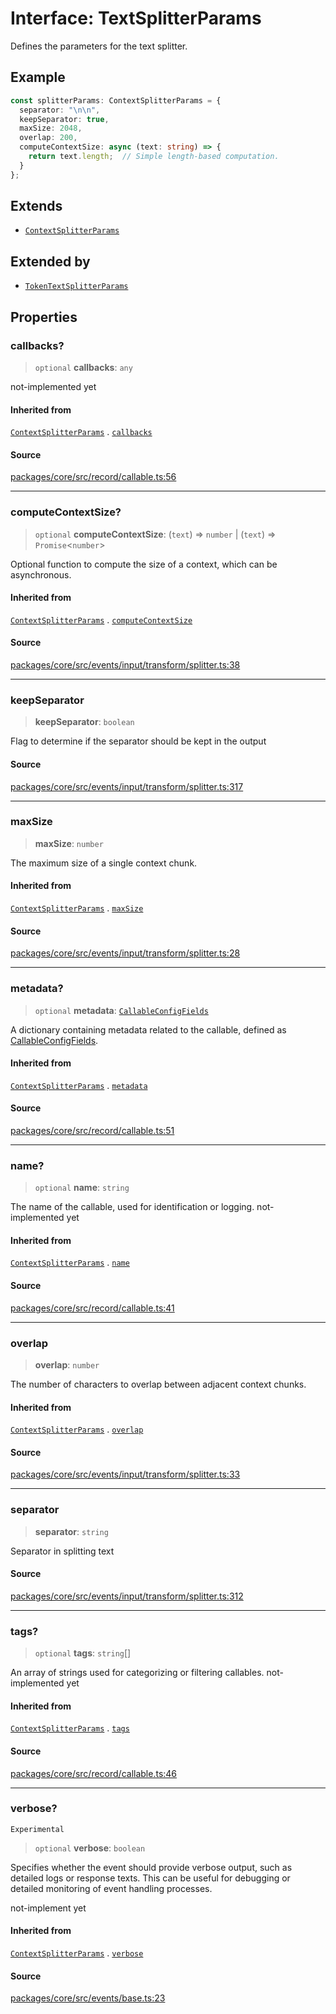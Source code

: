 # Interface: TextSplitterParams

Defines the parameters for the text splitter.

## Example

```typescript
const splitterParams: ContextSplitterParams = {
  separator: "\n\n",
  keepSeparator: true,
  maxSize: 2048,
  overlap: 200,
  computeContextSize: async (text: string) => {
    return text.length;  // Simple length-based computation.
  }
};
```

## Extends

- [`ContextSplitterParams`](ContextSplitterParams.md)

## Extended by

- [`TokenTextSplitterParams`](TokenTextSplitterParams.md)

## Properties

### callbacks?

> `optional` **callbacks**: `any`

not-implemented yet

#### Inherited from

[`ContextSplitterParams`](ContextSplitterParams.md) . [`callbacks`](ContextSplitterParams.md#callbacks)

#### Source

[packages/core/src/record/callable.ts:56](https://github.com/VictorS67/encre/blob/c09849eb59af073bf23be826a912f2ba4f635f93/packages/core/src/record/callable.ts#L56)

***

### computeContextSize?

> `optional` **computeContextSize**: (`text`) => `number` \| (`text`) => `Promise`\<`number`\>

Optional function to compute the size of a context, which can be asynchronous.

#### Inherited from

[`ContextSplitterParams`](ContextSplitterParams.md) . [`computeContextSize`](ContextSplitterParams.md#computecontextsize)

#### Source

[packages/core/src/events/input/transform/splitter.ts:38](https://github.com/VictorS67/encre/blob/c09849eb59af073bf23be826a912f2ba4f635f93/packages/core/src/events/input/transform/splitter.ts#L38)

***

### keepSeparator

> **keepSeparator**: `boolean`

Flag to determine if the separator should be kept in the output

#### Source

[packages/core/src/events/input/transform/splitter.ts:317](https://github.com/VictorS67/encre/blob/c09849eb59af073bf23be826a912f2ba4f635f93/packages/core/src/events/input/transform/splitter.ts#L317)

***

### maxSize

> **maxSize**: `number`

The maximum size of a single context chunk.

#### Inherited from

[`ContextSplitterParams`](ContextSplitterParams.md) . [`maxSize`](ContextSplitterParams.md#maxsize)

#### Source

[packages/core/src/events/input/transform/splitter.ts:28](https://github.com/VictorS67/encre/blob/c09849eb59af073bf23be826a912f2ba4f635f93/packages/core/src/events/input/transform/splitter.ts#L28)

***

### metadata?

> `optional` **metadata**: [`CallableConfigFields`](../../../../../record/callable/type-aliases/CallableConfigFields.md)

A dictionary containing metadata related to the callable, defined as [CallableConfigFields](../../../../../record/callable/type-aliases/CallableConfigFields.md).

#### Inherited from

[`ContextSplitterParams`](ContextSplitterParams.md) . [`metadata`](ContextSplitterParams.md#metadata)

#### Source

[packages/core/src/record/callable.ts:51](https://github.com/VictorS67/encre/blob/c09849eb59af073bf23be826a912f2ba4f635f93/packages/core/src/record/callable.ts#L51)

***

### name?

> `optional` **name**: `string`

The name of the callable, used for identification or logging. not-implemented yet

#### Inherited from

[`ContextSplitterParams`](ContextSplitterParams.md) . [`name`](ContextSplitterParams.md#name)

#### Source

[packages/core/src/record/callable.ts:41](https://github.com/VictorS67/encre/blob/c09849eb59af073bf23be826a912f2ba4f635f93/packages/core/src/record/callable.ts#L41)

***

### overlap

> **overlap**: `number`

The number of characters to overlap between adjacent context chunks.

#### Inherited from

[`ContextSplitterParams`](ContextSplitterParams.md) . [`overlap`](ContextSplitterParams.md#overlap)

#### Source

[packages/core/src/events/input/transform/splitter.ts:33](https://github.com/VictorS67/encre/blob/c09849eb59af073bf23be826a912f2ba4f635f93/packages/core/src/events/input/transform/splitter.ts#L33)

***

### separator

> **separator**: `string`

Separator in splitting text

#### Source

[packages/core/src/events/input/transform/splitter.ts:312](https://github.com/VictorS67/encre/blob/c09849eb59af073bf23be826a912f2ba4f635f93/packages/core/src/events/input/transform/splitter.ts#L312)

***

### tags?

> `optional` **tags**: `string`[]

An array of strings used for categorizing or filtering callables. not-implemented yet

#### Inherited from

[`ContextSplitterParams`](ContextSplitterParams.md) . [`tags`](ContextSplitterParams.md#tags)

#### Source

[packages/core/src/record/callable.ts:46](https://github.com/VictorS67/encre/blob/c09849eb59af073bf23be826a912f2ba4f635f93/packages/core/src/record/callable.ts#L46)

***

### verbose?

`Experimental`

> `optional` **verbose**: `boolean`

Specifies whether the event should provide verbose output, such as detailed logs or response texts.
This can be useful for debugging or detailed monitoring of event handling processes.

not-implement yet

#### Inherited from

[`ContextSplitterParams`](ContextSplitterParams.md) . [`verbose`](ContextSplitterParams.md#verbose)

#### Source

[packages/core/src/events/base.ts:23](https://github.com/VictorS67/encre/blob/c09849eb59af073bf23be826a912f2ba4f635f93/packages/core/src/events/base.ts#L23)
